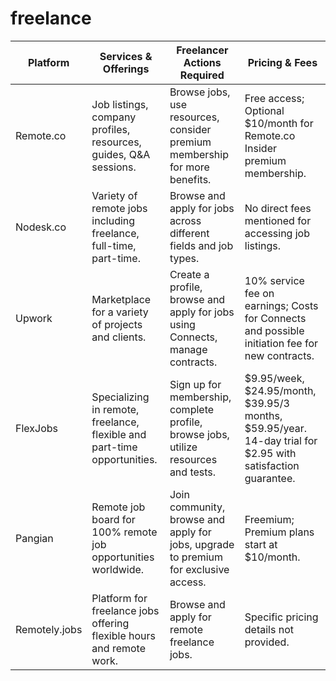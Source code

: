 # freelance


| Platform  | Services & Offerings                                                     | Freelancer Actions Required                                                         | Pricing & Fees                                                                                     |
|-----------|--------------------------------------------------------------------------|-------------------------------------------------------------------------------------|----------------------------------------------------------------------------------------------------|
| Remote.co | Job listings, company profiles, resources, guides, Q&A sessions.         | Browse jobs, use resources, consider premium membership for more benefits.          | Free access; Optional $10/month for Remote.co Insider premium membership.                          |
| Nodesk.co | Variety of remote jobs including freelance, full-time, part-time.        | Browse and apply for jobs across different fields and job types.                    | No direct fees mentioned for accessing job listings.                                               |
| Upwork    | Marketplace for a variety of projects and clients.                        | Create a profile, browse and apply for jobs using Connects, manage contracts.       | 10% service fee on earnings; Costs for Connects and possible initiation fee for new contracts.      |
| FlexJobs  | Specializing in remote, freelance, flexible and part-time opportunities.  | Sign up for membership, complete profile, browse jobs, utilize resources and tests. | $9.95/week, $24.95/month, $39.95/3 months, $59.95/year. 14-day trial for $2.95 with satisfaction guarantee. |
| Pangian   | Remote job board for 100% remote job opportunities worldwide.              | Join community, browse and apply for jobs, upgrade to premium for exclusive access. | Freemium; Premium plans start at $10/month.                                                        |
| Remotely.jobs | Platform for freelance jobs offering flexible hours and remote work. | Browse and apply for remote freelance jobs.                                         | Specific pricing details not provided.                                                             |
